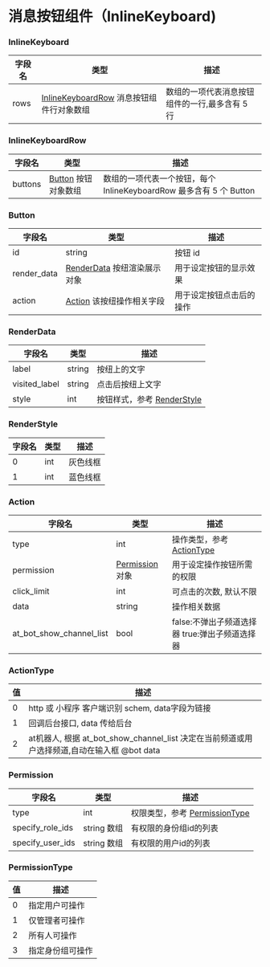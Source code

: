 # 消息按钮组件（InlineKeyboard)

### InlineKeyboard

| 字段名       | 类型                                                  | 描述                        |
|-----------|-----------------------------------------------------|---------------------------|
| rows      | [InlineKeyboardRow](#inlinekeyboardrow) 消息按钮组件行对象数组 | 数组的一项代表消息按钮组件的一行,最多含有 5 行 |

### InlineKeyboardRow

| 字段名     | 类型                       | 描述                                               |
|---------|--------------------------|--------------------------------------------------|
| buttons | [Button](#button) 按钮对象数组 | 数组的一项代表一个按钮，每个 InlineKeyboardRow 最多含有 5 个 Button |

### Button

| 字段名         | 类型                                 | 描述           |
|-------------|------------------------------------|--------------|
| id          | string                             | 按钮 id        |
| render_data | [RenderData](#renderdata) 按纽渲染展示对象 | 用于设定按钮的显示效果  |
| action      | [Action](#action) 该按纽操作相关字段        | 用于设定按钮点击后的操作 |

### RenderData

| 字段名           | 类型     | 描述                                  |
|---------------|--------|-------------------------------------|
| label         | string | 按纽上的文字                              |
| visited_label | string | 点击后按纽上文字                            |
| style         | int    | 按钮样式，参考 [RenderStyle](#renderstyle) |

### RenderStyle

| 字段名 | 类型  | 描述   |
|-----|-----|------|
| 0   | int | 灰色线框 |
| 1   | int | 蓝色线框 |

### Action

| 字段名                   | 类型                            | 描述                                           |
| ------------------------ | ------------------------------- | ---------------------------------------------- |
| type                     | int                             | 操作类型，参考 [ActionType](#actiontype)       |
| permission               | [Permission](#permission) 对象 | 用于设定操作按钮所需的权限                     |
| click_limit              | int                             | 可点击的次数, 默认不限                         |
| data                     | string                          | 操作相关数据                                   |
| at_bot_show_channel_list | bool                            | false:不弹出子频道选择器 true:弹出子频道选择器 |

### ActionType
| 值  | 描述                                                                                        |
| --- | ------------------------------------------------------------------------------------------- |
| 0   | http 或 小程序 客户端识别 schem, data字段为链接                                             |
| 1   | 回调后台接口, data 传给后台                                                                 |
| 2   | at机器人, 根据 at_bot_show_channel_list 决定在当前频道或用户选择频道,自动在输入框 @bot data |

### Permission

| 字段名           | 类型        | 描述                                             |
| ---------------- | ----------- | ------------------------------------------------ |
| type             | int         | 权限类型，参考 [PermissionType](#permissiontype) |
| specify_role_ids | string 数组 | 有权限的身份组id的列表                           |
| specify_user_ids | string 数组 | 有权限的用户id的列表                             |

### PermissionType

| 值  | 描述             |
| --- | ---------------- |
| 0   | 指定用户可操作   |
| 1   | 仅管理者可操作   |
| 2   | 所有人可操作     |
| 3   | 指定身份组可操作 |
